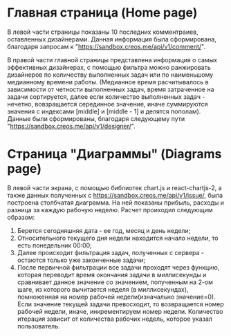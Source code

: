 # Главная страница (Home page)

В левой части страницы показаны 10 последних комментраиев, оставленных дизайнерами. Данная информация была сформирована, благодаря
запросам к "https://sandbox.creos.me/api/v1/comment/".

В правой части главной страницы представлена информация о самых эффективных дизайнерах, с помощью фильтра можно ранжировать дизайнеров по количеству выполненных задач или по наименьшому медианному времени работы.
(Медианное время расчитывалось в зависимости от четности выполненных задач, время затраченное на задачи сортируется, далее если количество выполненных задач - нечетно, вовзращается серединное значение, иначе суммируются значения с индексами [middle] и [middle - 1] и делятся пополам). Данные были сформированы, благодаря следующему пути "https://sandbox.creos.me/api/v1/designer/".

# Страница "Диаграммы" (Diagrams page)

В левой части экрана, с помощью библиотек chart.js и react-chartjs-2, а также данных полученных с https://sandbox.creos.me/api/v1/issue/, была построена столбчатая диаграмма. На ней показаны прибыль, расходы и разница за каждую рабочую неделю. Расчет проиходил следующим образом:
1) Берется сегодняшняя дата - ее год, месяц и день недели;
2) Относительного текущего дня недели находится начало недели, то есть понедельник 00:00;
3) Далее проиcходит фильтрация задач, полученных с сервера - остаются только уже законченные задачи;
4) После первичной фильтрации все задачи проходят через функцию, которая переводит время окончания задачи в миллисекунды и сравнивает данное значение со значением, полученным на 2-ом шаге, из которого вычитается неделя (в миллисекундах), помноженная на номер рабочей недели(изначально значение=0). Если значение текущей задачи превосходит, то возвращается номер рабочей недели, иначе, инкрементируем номер недели. Количество итерация зависит от количества рабочих недель, которое указал пользователь.




